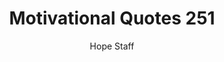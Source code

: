 ---
image: /assets/img/mq/mq_251_roosevelt.png
title: Motivational Quotes 251
categories:
  - Motivational Quotes
author: Hope Staff
notes: Motivational Quotes 251
embed: >-
  EMBED_GOES_HERE
transcript: >-
  SOME LINES OF TEXT START HERE
---